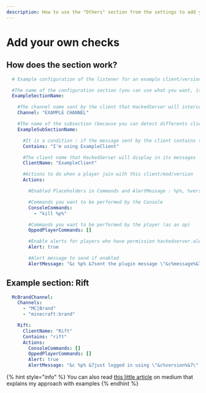```yaml
---
description: How to use the "Others" section from the settings to add your own checks
---
```


# Add your own checks

## How does the section work?

```yaml
  # Example configuration of the listener for an example client/version/mod

  #The name of the configuration section (you can use what you want, it is not important)
  ExampleSectionName:

    #The channel name sent by the client that HackedServer will intercept
    Channel: "EXAMPLE CHANNEL"

    #The name of the subsection (because you can detect differents clients/mods/versions on the same channel)
    ExampleSubSectionName:

      #It is a condition : if the message sent by the client contains this text, HackedServer will read the rest of this subsection
      Contains: "I'm using ExampleClient"

      #The client name that HackedServer will display in its messages
      ClientName: "ExampleClient"

      #Actions to do when a player join with this client/mod/version
      Actions:

        #Enabled Placeholders in Commands and AlertMessage : %p%, %version%, %message%

        #Commands you want to be performed by the Console
        ConsoleCommands:
          - "kill %p%"

        #Commands you want to be performed by the player (as an op)
        OppedPlayerCommands: []

        #Enable alerts for players who have permission hackedserver.alert
        Alert: true

        #Alert message to send if enabled
        AlertMessage: "&c %p% &7sent the plugin message \"&c%message%&7\" using the version &c%version%"
```

## Example section: Rift

```yaml
  McBrandChannel:
    Channels:
      - "MC|Brand"
      - "minecraft:brand"

    Rift:
      ClientName: "Rift"
      Contains: "rift"
      Actions:
        ConsoleCommands: []
        OppedPlayerCommands: []
        Alert: true
        AlertMessage: "&c %p% &7just logged in using \"&c%version%&7\" !"
```

{% hint style="info" %}
&#x20;You can also read [this little article](https://medium.com/@th0rgal/how-to-detect-the-undetectable-hacked-client-aristois-ad14562e357e?source=friends\_link\&sk=2221d97e86189e372bd92c8a742cf477) on medium that explains my approach with examples
{% endhint %}

